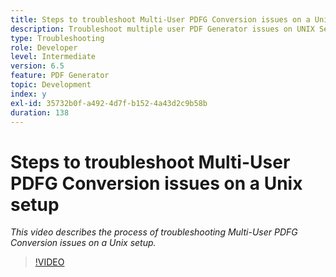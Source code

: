 ```yaml
---
title: Steps to troubleshoot Multi-User PDFG Conversion issues on a Unix setup
description: Troubleshoot multiple user PDF Generator issues on UNIX Setup.
type: Troubleshooting
role: Developer
level: Intermediate
version: 6.5
feature: PDF Generator
topic: Development
index: y
exl-id: 35732b0f-a492-4d7f-b152-4a43d2c9b58b
duration: 138
---
```


# Steps to troubleshoot Multi-User PDFG Conversion issues on a Unix setup

*This video describes the process of troubleshooting Multi-User PDFG Conversion issues on a Unix setup.*

>[!VIDEO](https://video.tv.adobe.com/v/335549?quality=12&learn=on)
